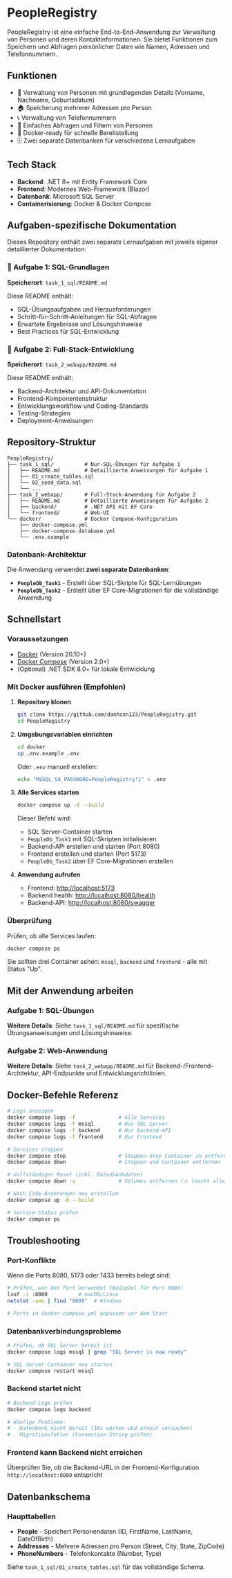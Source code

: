 # PeopleRegistry

PeopleRegistry ist eine einfache End-to-End-Anwendung zur Verwaltung von Personen und deren Kontaktinformationen. Sie bietet Funktionen zum Speichern und Abfragen persönlicher Daten wie Namen, Adressen und Telefonnummern.

## Funktionen

- 📇 Verwaltung von Personen mit grundlegenden Details (Vorname, Nachname, Geburtsdatum)
- 🏠 Speicherung mehrerer Adressen pro Person
- 📞 Verwaltung von Telefonnummern
- 🔎 Einfaches Abfragen und Filtern von Personen
- 🐳 Docker-ready für schnelle Bereitstellung
- 🗄️ Zwei separate Datenbanken für verschiedene Lernaufgaben

## Tech Stack

- **Backend**: .NET 8+ mit Entity Framework Core
- **Frontend**: Modernes Web-Framework (Blazor)
- **Datenbank**: Microsoft SQL Server
- **Containerisierung**: Docker & Docker Compose
## Aufgaben-spezifische Dokumentation

Dieses Repository enthält zwei separate Lernaufgaben mit jeweils eigener detaillierter Dokumentation:

### 📁 Aufgabe 1: SQL-Grundlagen
**Speicherort**: `task_1_sql/README.md`

Diese README enthält:
- SQL-Übungsaufgaben und Herausforderungen
- Schritt-für-Schritt-Anleitungen für SQL-Abfragen
- Erwartete Ergebnisse und Lösungshinweise
- Best Practices für SQL-Entwicklung

### 📁 Aufgabe 2: Full-Stack-Entwicklung
**Speicherort**: `task_2_webapp/README.md`

Diese README enthält:
- Backend-Architektur und API-Dokumentation
- Frontend-Komponentenstruktur
- Entwicklungsworkflow und Coding-Standards
- Testing-Strategien
- Deployment-Anweisungen

## Repository-Struktur

```
PeopleRegistry/
├── task_1_sql/          # Nur-SQL-Übungen für Aufgabe 1
│   ├── README.md        # Detaillierte Anweisungen für Aufgabe 1
│   ├── 01_create_tables.sql
│   └── 02_seed_data.sql
│   └── ...
├── task_2_webapp/       # Full-Stack-Anwendung für Aufgabe 2
│   ├── README.md        # Detaillierte Anweisungen für Aufgabe 2
│   ├── backend/         # .NET API mit EF Core
│   └── frontend/        # Web-UI
└── docker/              # Docker Compose-Konfiguration
    ├── docker-compose.yml
    ├── docker-compose.database.yml
    └── .env.example
```

### Datenbank-Architektur

Die Anwendung verwendet **zwei separate Datenbanken**:

- **`PeopleDb_Task1`** - Erstellt über SQL-Skripte für SQL-Lernübungen
- **`PeopleDb_Task2`** - Erstellt über EF Core-Migrationen für die vollständige Anwendung

## Schnellstart

### Voraussetzungen

- [Docker](https://docs.docker.com/get-docker/) (Version 20.10+)
- [Docker Compose](https://docs.docker.com/compose/install/) (Version 2.0+)
- (Optional) .NET SDK 8.0+ für lokale Entwicklung

### Mit Docker ausführen (Empfohlen)

1. **Repository klonen**
   ```bash
   git clone https://github.com/danhcon123/PeopleRegistry.git
   cd PeopleRegistry
   ```

2. **Umgebungsvariablen einrichten**
   ```bash
   cd docker
   cp .env.example .env
   ```
   
   Oder `.env` manuell erstellen:
   ```bash
   echo "MSSQL_SA_PASSWORD=PeopleRegistry!1" > .env
   ```

3. **Alle Services starten**
   ```bash
   docker compose up -d --build
   ```

   Dieser Befehl wird:
   - SQL Server-Container starten
   - `PeopleDb_Task1` mit SQL-Skripten initialisieren
   - Backend-API erstellen und starten (Port 8080)
   - Frontend erstellen und starten (Port 5173)
   - `PeopleDb_Task2` über EF Core-Migrationen erstellen

4. **Anwendung aufrufen**

   - Frontend: [http://localhost:5173](http://localhost:5173)
   - Backend health: [http://localhost:8080/health](http://localhost:8080/health)
   - Backend-API: [http://localhost:8080/swagger](http://localhost:8080/swagger)

### Überprüfung

Prüfen, ob alle Services laufen:
```bash
docker compose ps
```

Sie sollten drei Container sehen: `mssql`, `backend` und `frontend` - alle mit Status "Up".

## Mit der Anwendung arbeiten

### Aufgabe 1: SQL-Übungen

**Weitere Details**: Siehe `task_1_sql/README.md` für spezifische Übungsanweisungen und Lösungshinweise.

### Aufgabe 2: Web-Anwendung

**Weitere Details**: Siehe `task_2_webapp/README.md` für Backend-/Frontend-Architektur, API-Endpunkte und Entwicklungsrichtlinien.

## Docker-Befehle Referenz

```bash
# Logs anzeigen
docker compose logs -f              # Alle Services
docker compose logs -f mssql        # Nur SQL Server
docker compose logs -f backend      # Nur Backend-API
docker compose logs -f frontend     # Nur Frontend

# Services stoppen
docker compose stop                 # Stoppen ohne Container zu entfernen
docker compose down                 # Stoppen und Container entfernen

# Vollständiger Reset (inkl. Datenbankdaten)
docker compose down -v              # Volumes entfernen (⚠️ löscht alle Daten)

# Nach Code-Änderungen neu erstellen
docker compose up -d --build

# Service-Status prüfen
docker compose ps
```

## Troubleshooting

### Port-Konflikte
Wenn die Ports 8080, 5173 oder 1433 bereits belegt sind:
```bash
# Prüfen, was den Port verwendet (Beispiel für Port 8080)
lsof -i :8080          # macOS/Linux
netstat -ano | find "8080"  # Windows

# Ports in docker-compose.yml anpassen vor dem Start
```

### Datenbankverbindungsprobleme
```bash
# Prüfen, ob SQL Server bereit ist
docker compose logs mssql | grep "SQL Server is now ready"

# SQL Server-Container neu starten
docker compose restart mssql
```

### Backend startet nicht
```bash
# Backend-Logs prüfen
docker compose logs backend

# Häufige Probleme:
# - Datenbank nicht bereit (30s warten und erneut versuchen)
# - Migrationsfehler (Connection-String prüfen)
```

### Frontend kann Backend nicht erreichen
Überprüfen Sie, ob die Backend-URL in der Frontend-Konfiguration `http://localhost:8080` entspricht

## Datenbankschema

### Haupttabellen
- **People** - Speichert Personendaten (ID, FirstName, LastName, DateOfBirth)
- **Addresses** - Mehrere Adressen pro Person (Street, City, State, ZipCode)
- **PhoneNumbers** - Telefonkontakte (Number, Type)

Siehe `task_1_sql/01_create_tables.sql` für das vollständige Schema.